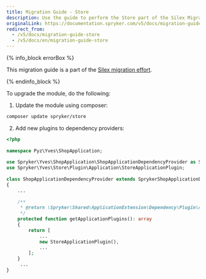 ```yaml
---
title: Migration Guide - Store
description: Use the guide to perform the Store part of the Silex Migration Effort.
originalLink: https://documentation.spryker.com/v5/docs/migration-guide-store
redirect_from:
  - /v5/docs/migration-guide-store
  - /v5/docs/en/migration-guide-store
---
```


{% info_block errorBox %}

This migration guide is a part of the [Silex migration effort](https://documentation.spryker.com/docs/en/silex-replacement).

{% endinfo_block %}

To upgrade the module, do the following:

1. Update the module using composer:
```bash
composer update spryker/store
```
2. Add new plugins to dependency providers:


```php
<?php
 
namespace Pyz\Yves\ShopApplication;
 
use Spryker\Yves\ShopApplication\ShopApplicationDependencyProvider as SprykerShopApplicationDependencyProvider;
use Spryker\Yves\Store\Plugin\Application\StoreApplicationPlugin;
 
class ShopApplicationDependencyProvider extends SprykerShopApplicationDependencyProvider
{
    ...
 
    /**
     * @return \Spryker\Shared\ApplicationExtension\Dependency\Plugin\ApplicationPluginInterface[]
     */
    protected function getApplicationPlugins(): array
    {
        return [
            ...
            new StoreApplicationPlugin(),
            ...
        ];
    }
     ...
}
```

